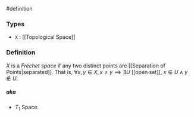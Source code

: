 #definition
### Types
- `X` : [[Topological Space]]
### Definition
$X$ is a *Fréchet space* if any two distinct points are [[Separation of Points|separated]]. That is, $\forall x, y\in X, x\ne y \implies \exists U$ [[open set]], $x\in U\land y\not\in U$.
##### aka
- $T_1$ Space.